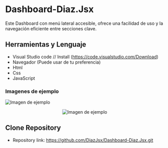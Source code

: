 # Dashboard-Diaz.Jsx
Este Dashboard con menú lateral accesible, ofrece una facilidad de uso y la navegación eficiente entre secciones clave.

## Herramientas y Lenguaje

* Visual Studio code // Install (https://code.visualstudio.com/Download)
* Navegador (Puede usar de tu preferencia)
* Html
* Css
* JavaScript

### Imagenes de ejemplo
![Imagen de ejemplo](https://i.ibb.co/bzs3FPY/Captura-de-pantalla-2024-11-14-230349.png)

<p align="center">
  <img src="https://i.ibb.co/mq4w7NM/Macbook-Air-127-0-0-1-1.png" alt="Imagen de ejemplo" />
</p>



## Clone Repository

* Repository link: https://github.com/DiazJsx/Dashboard-Diaz.Jsx.git
